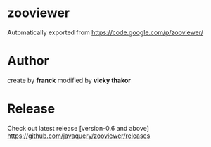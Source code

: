 # zooviewer
Automatically exported from https://code.google.com/p/zooviewer/

# Author
create by <b>franck</b>
modified by <b>vicky thakor</b>

# Release
Check out latest release [version-0.6 and above] https://github.com/javaquery/zooviewer/releases
